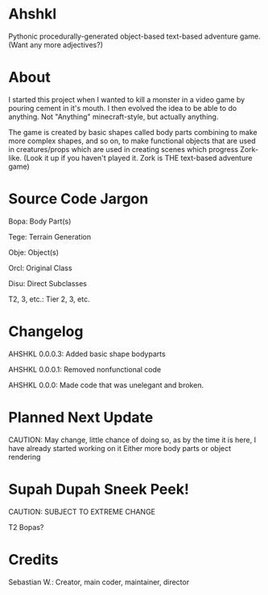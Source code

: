Ahshkl
======

Pythonic procedurally-generated object-based text-based adventure game. (Want any more adjectives?)

About
=====
I started this project when I wanted to kill a monster in a video game by pouring cement in it's mouth. I then evolved the idea to be able to do anything. Not "Anything" minecraft-style, but actually anything.

The game is created by basic shapes called body parts combining to make more complex shapes, and so on, to make functional objects that are used in creatures/props which are used in creating scenes which progress Zork-like. (Look it up if you haven't played it. Zork is THE text-based adventure game)

Source Code Jargon
==================
Bopa: Body Part(s)

Tege: Terrain Generation

Obje: Object(s)

Orcl: Original Class

Disu: Direct Subclasses

T2, 3, etc.: Tier 2, 3, etc.

Changelog
=========
AHSHKL 0.0.0.3:
Added basic shape bodyparts

AHSHKL 0.0.0.1:
Removed nonfunctional code

AHSHKL 0.0.0:
Made code that was unelegant and broken.

Planned Next Update
===================
CAUTION: May change, little chance of doing so, as by the time it is here, I have already started working on it
Either more body parts or object rendering

Supah Dupah Sneek Peek!
=======================
CAUTION: SUBJECT TO EXTREME CHANGE

T2 Bopas?

Credits
=======
Sebastian W.: Creator, main coder, maintainer, director
